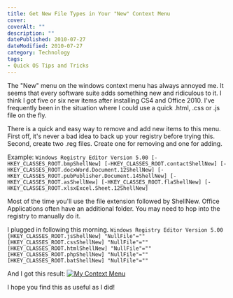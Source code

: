 ```yaml
---
title: Get New File Types in Your "New" Context Menu
cover:
coverAlt: ""
description: ""
datePublished: 2010-07-27
dateModified: 2010-07-27
category: Technology
tags:
- Quick OS Tips and Tricks
---
```


The "New" menu on the windows context menu has always annoyed me. It seems that every software suite adds something new and ridiculous to it.  I think I got five or six new items after installing CS4 and Office 2010.  I've frequently been in the situation where I could use a quick .html, .css or .js file on the fly.

There is a quick and easy way to remove and add new items to this menu.  First off, it's never a bad idea to back up your registry before trying this.  Second, create two .reg files. Create one for removing and one for adding.

Example:
`
Windows Registry Editor Version 5.00
[-HKEY_CLASSES_ROOT.bmpShellNew]
[-HKEY_CLASSES_ROOT.contactShellNew]
[-HKEY_CLASSES_ROOT.docxWord.Document.12ShellNew]
[-HKEY_CLASSES_ROOT.pubPublisher.Document.14ShellNew]
[-HKEY_CLASSES_ROOT.asShellNew]
[-HKEY_CLASSES_ROOT.flaShellNew]
[-HKEY_CLASSES_ROOT.xlsxExcel.Sheet.12ShellNew]
`

Most of the time you'll use the file extension followed by ShellNew.  Office Applications often have an additional folder.  You may need to hop into the registry to manually do it.

I plugged in following this morning.
`
Windows Registry Editor Version 5.00
[HKEY_CLASSES_ROOT.jsShellNew]
"NullFile"=""
[HKEY_CLASSES_ROOT.cssShellNew]
"NullFile"=""
[HKEY_CLASSES_ROOT.htmlShellNew]
"NullFile"=""
[HKEY_CLASSES_ROOT.phpShellNew]
"NullFile"=""
[HKEY_CLASSES_ROOT.batShellNew]
"NullFile"=""
`

And I got this result:
[![My Context Menu](http://blog.worthyd.com/wp-content/uploads/2010/07/Untitled-22.jpg)](http://blog.worthyd.com/wp-content/uploads/2010/07/Untitled-22.jpg)

I hope you find this as useful as I did!
